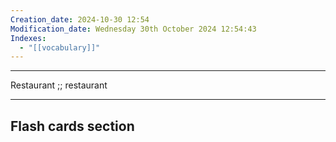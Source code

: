 ```yaml
---
Creation_date: 2024-10-30 12:54
Modification_date: Wednesday 30th October 2024 12:54:43
Indexes:
  - "[[vocabulary]]"
---
```


----

Restaurant ;; restaurant



















---
## Flash cards section
